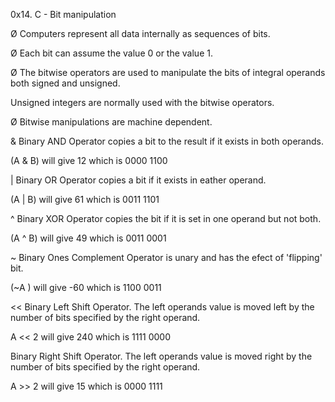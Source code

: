 0x14. C - Bit manipulation

Ø Computers represent all data internally as sequences of bits.

Ø Each bit can assume the value 0 or the value 1.

Ø The bitwise operators are used to manipulate the bits of integral operands both signed and unsigned.

Unsigned integers are normally used with the bitwise operators.

Ø Bitwise manipulations are machine dependent.

& Binary AND Operator copies a bit to the result if it exists in both operands.

(A & B) will give 12 which is 0000 1100

| Binary OR Operator copies a bit if it exists in eather operand.

(A | B) will give 61 which is 0011 1101

^ Binary XOR Operator copies the bit if it is set in one operand but not both.

(A ^ B) will give 49 which is 0011 0001

~ Binary Ones Complement Operator is unary and has the efect of 'flipping' bit.

(~A ) will give -60 which is 1100 0011

<< Binary Left Shift Operator. The left operands value is moved left by the number of bits specified by the right operand.

A << 2 will give 240 which is 1111 0000

Binary Right Shift Operator. The left operands value is moved right by the number of bits specified by the right operand.

A >> 2 will give 15 which is 0000 1111
